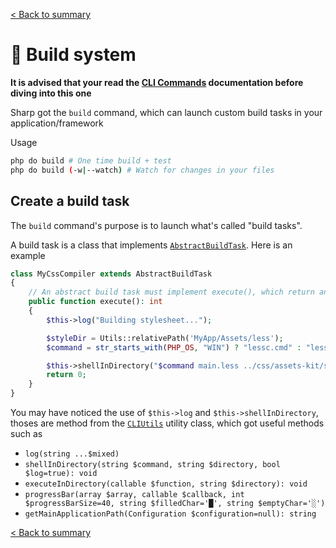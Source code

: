 [< Back to summary](../README.md)

# 🧰 Build system

**It is advised that your read the [CLI Commands](./commands.md) documentation before diving into this one**

Sharp got the `build` command, which can launch custom build tasks in your application/framework

Usage
```bash
php do build # One time build + test
php do build (-w|--watch) # Watch for changes in your files
```

## Create a build task

The `build` command's purpose is to launch what's called "build tasks".

A build task is a class that implements [`AbstractBuildTask`](../../src/Classes/CLI/AbstractBuildTask.php).
Here is an example

```php
class MyCssCompiler extends AbstractBuildTask
{
    // An abstract build task must implement execute(), which return an exit code (0 = success, 1..n = error)
    public function execute(): int
    {
        $this->log("Building stylesheet...");

        $styleDir = Utils::relativePath('MyApp/Assets/less');
        $command = str_starts_with(PHP_OS, "WIN") ? "lessc.cmd" : "lessc";

        $this->shellInDirectory("$command main.less ../css/assets-kit/style.css --verbose", $styleDir, true);
        return 0;
    }
}
```

You may have noticed the use of `$this->log` and `$this->shellInDirectory`, thoses are method from the
[`CLIUtils`](../../src/Classes/CLI/CLIUtils.php) utility class, which got useful methods such as
- `log(string ...$mixed)`
- `shellInDirectory(string $command, string $directory, bool $log=true): void`
- `executeInDirectory(callable $function, string $directory): void`
- `progressBar(array $array, callable $callback, int $progressBarSize=40, string $filledChar='█', string $emptyChar='░')`
- `getMainApplicationPath(Configuration $configuration=null): string`


[< Back to summary](../README.md)

